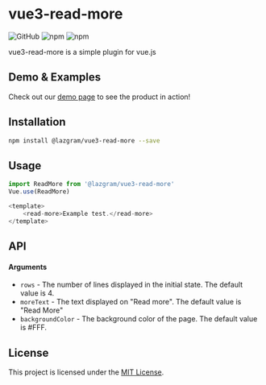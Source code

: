 # vue3-read-more
![GitHub](https://img.shields.io/github/license/ShunsukeHasegawa/vue3-read-more)
![npm](https://img.shields.io/npm/v/@lazgram/vue3-read-more)
![npm](https://img.shields.io/npm/dm/@lazgram/vue3-read-more)

vue3-read-more is a simple plugin for vue.js

## Demo & Examples
Check out our [demo page](https://shunsukehasegawa.github.io/vue3-read-more/) to see the product in action!

## Installation
```bash
npm install @lazgram/vue3-read-more --save
```

## Usage
```javascript
import ReadMore from '@lazgram/vue3-read-more'
Vue.use(ReadMore)
```

```javascript
<template>
    <read-more>Example test.</read-more>
</template>
```

## API
#### Arguments

- `rows` - The number of lines displayed in the initial state. The default value is 4.
- `moreText` - The text displayed on "Read more". The default value is "Read More"
- `backgroundColor` - The background color of the page. The default value is #FFF.

## License

This project is licensed under the [MIT License](LICENSE).